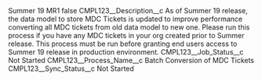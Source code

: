 <?xml version="1.0" encoding="UTF-8"?>
<CustomMetadata xmlns="http://soap.sforce.com/2006/04/metadata" xmlns:xsi="http://www.w3.org/2001/XMLSchema-instance" xmlns:xsd="http://www.w3.org/2001/XMLSchema">
    <label>Summer 19 MR1</label>
    <protected>false</protected>
    <values>
        <field>CMPL123__Description__c</field>
        <value xsi:type="xsd:string">As of Summer 19 release, the data model to store MDC Tickets is updated to improve performance converting all MDC tickets from old data model to new one. Please run this process if you have any MDC tickets in your org created prior to Summer release. This process must be run before granting end users access to Summer 19 release in production environment.</value>
    </values>
    <values>
        <field>CMPL123__Job_Status__c</field>
        <value xsi:type="xsd:string">Not Started</value>
    </values>
    <values>
        <field>CMPL123__Process_Name__c</field>
        <value xsi:type="xsd:string">Batch Conversion of MDC Tickets</value>
    </values>
    <values>
        <field>CMPL123__Sync_Status__c</field>
        <value xsi:type="xsd:string">Not Started</value>
    </values>
</CustomMetadata>
